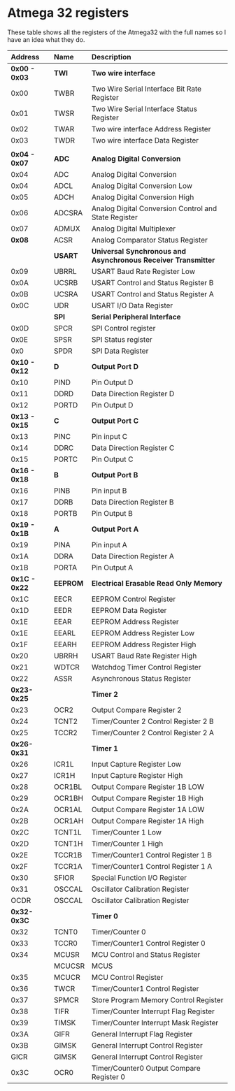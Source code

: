 # Atmega 32 registers
These table shows all the registers of the Atmega32 with the full names so I have an idea what they do.

| Address       | Name  | Description                                   |
|:--------------|:------|:----------------------------------------------|
|**0x00 - 0x03**|**TWI**| **Two wire interface**                        |     
| 0x00          | TWBR  | Two Wire Serial Interface Bit Rate Register   |
| 0x01          | TWSR  | Two Wire Serial Interface Status Register     |
| 0x02	        | TWAR  | Two wire interface Address Register           |
| 0x03	        | TWDR  | Two wire interface Data Register              |
|               |       |                                               |   
|**0x04 - 0x07**|**ADC**| **Analog Digital Conversion**                 |
| 0x04          | ADC   | Analog Digital Conversion                     |
| 0x04	        | ADCL  | Analog Digital Conversion Low                 |
| 0x05          | ADCH  | Analog Digital Conversion High                |
| 0x06          | ADCSRA| Analog Digital Conversion Control and State Register  |     
| 0x07          | ADMUX | Analog Digital Multiplexer                            |
|**0x08**       | ACSR  | Analog Comparator Status Register                     |
|     |**USART**|**Universal Synchronous and Asynchronous Receiver Transmitter**|
| 0x09          | UBRRL | USART Baud Rate Register Low                          |
| 0x0A          | UCSRB | USART Control and Status Register B                   |
| 0x0B          | UCSRA | USART Control and Status Register A                   |
| 0x0C          | UDR   | USART I/O Data Register                               |
|               |**SPI**| **Serial Peripheral Interface**                       |
|0x0D           | SPCR  | SPI Control register                                  |
|0x0E           | SPSR  | SPI Status register                                   |
|0x0            | SPDR  | SPI Data Register                                     |
|**0x10 - 0x12**| **D** | **Output Port D**  |
|0x10           | PIND  | Pin Output D|
|0x11           | DDRD  | Data Direction Register D|
|0x12           | PORTD   | Pin Output D|
|**0x13 - 0x15**| **C** | **Output Port C**  |
|0x13           | PINC  | Pin input C|
|0x14           | DDRC   | Data Direction Register C|
|0x15           | PORTC  | Pin Output C|
|**0x16 - 0x18**| **B** | **Output Port B**  |
|0x16           | PINB  | Pin input B|
|0x17           | DDRB  | Data Direction Register B|
|0x18           | PORTB  | Pin Output B|
|**0x19 - 0x1B**| **A** | **Output Port A**  |
|0x19           | PINA  | Pin input A|
|0x1A           | DDRA  | Data Direction Register A|
|0x1B           | PORTA  | Pin Output A|
|**0x1C - 0x22**| **EEPROM** | **Electrical Erasable Read Only Memory** |
|0x1C           | EECR   | EEPROM Control Register|
|0x1D           | EEDR   | EEPROM Data Register|
|0x1E           | EEAR   | EEPROM Address Register|
|0x1E           | EEARL  | EEPROM Address Register Low|
|0x1F           | EEARH  | EEPROM Address Register High|
|0x20           | UBRRH  | USART Baud Rate Register High|
|0x21           | WDTCR  | Watchdog Timer Control Register|
|0x22           | ASSR   | Asynchronous Status Register|
|**0x23- 0x25** |        | **Timer 2** |
|0x23           | OCR2   | Output Compare Register 2|
|0x24           | TCNT2  |     Timer/Counter 2 Control Register 2 B|
|0x25           | TCCR2   |    Timer/Counter 2 Control Register 2 A|
|**0x26- 0x31** |        | **Timer 1** |
|0x26           | ICR1L  |     Input Capture Register Low|
|0x27           | ICR1H  |     Input Capture Register High|
|0x28           | OCR1BL |     Output Compare Register 1B LOW|
|0x29           | OCR1BH |     Output Compare Register 1B High|
|0x2A           | OCR1AL |     Output Compare Register 1A LOW|
|0x2B           | OCR1AH |     Output Compare Register 1A High|
|0x2C           | TCNT1L |     Timer/Counter 1 Low|
|0x2D           | TCNT1H |    Timer/Counter 1 High|
|0x2E           | TCCR1B |     Timer/Counter1 Control Register 1 B|
|0x2F           | TCCR1A |    Timer/Counter1 Control Register 1 A|
|0x30           | SFIOR  |     Special Function I/O Register|
|0x31           | OSCCAL |     Oscillator Calibration Register|
|OCDR           | OSCCAL |     Oscillator Calibration Register|
|**0x32- 0x3C** |        | **Timer 0** |
|0x32           | TCNT0  |    Timer/Counter 0|
|0x33           | TCCR0  |   Timer/Counter1 Control Register 0|
|0x34           | MCUSR  |    MCU Control and Status Register|
|               | MCUCSR | MCUS | Alias |
|0x35           | MCUCR  |    MCU Control Register|
|0x36           | TWCR   |    Timer/Counter1 Control Register|
|0x37           | SPMCR  |    Store Program Memory Control Register|
|0x38           | TIFR   |    Timer/Counter Interrupt Flag Register|
|0x39           | TIMSK  |    Timer/Counter Interrupt Mask Register|
|0x3A           | GIFR   |    General Interrupt Flag Register|
|0x3B           | GIMSK  |    General Interrupt Control Register|
|GICR           | GIMSK  |    General Interrupt Control Register|
|0x3C           | OCR0   |    Timer/Counter0 Output Compare Register 0|
